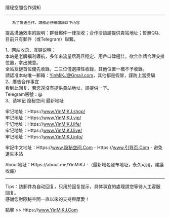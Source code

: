 隱秘空間合作須知
___________________________________________________________________________________                       
       為了快速合作，請務必仔細閱讀以下內容         

提高溝通效率的說明：群發郵件一律拒收；合作洽談請提供貴站地址；暫無QQ、目前只有郵件（或Telegram）聯繫。             
        
1、网站收录、互链说明：           
本站是老牌福利導航，多年來流量居高且穩定、用戶口碑極佳，欲合作請合理安排位置，拿出誠意。              
全站友鏈首位優先收錄，二三位僅選擇性收錄，其他位置一概不予收錄。                  
請認准本站唯一郵箱：YinMiKJ@Gmail.com，其他都是假冒，謹防上當受騙                  
2、廣告合作事宜                    
看到此回复，若您還沒有提供貴站地址，請提供一下。                  
Telegram賬號：@                                 
3、请牢记 隐秘空间 最新地址                      
                                                        
牢记地址：Https://www.YinMIKJ.shop/             
牢记地址：Https://www.YinMIKJ.vip/             
牢记地址：Https://www.YinMIKJ.life/           
牢记地址：Https://www.YinMIKJ.live/                
牢记地址：Https://www.YinMIKJ.info/                                                                                                                                                 
                                                             
牢記中文地址：Https://www.隐秘空间.Com -  Https://www.引导页.Com - 避免遺失本站                                  
                                                             
About地址：Https://about.me/YinMiKJ -（最新域名發布地址，永久可用，建議收藏）                            
___________________________________________________________________________________                           
Tips：該郵件為自动回复，只用於回复提示，具体事宜的處理請您等待人工客服回复。                                             
感謝您對隱秘空間一直以來的支持與厚愛！                            
                 
                                   
點擊 >> Https://www.YinMiKJ.Com                          
              
               
                 
